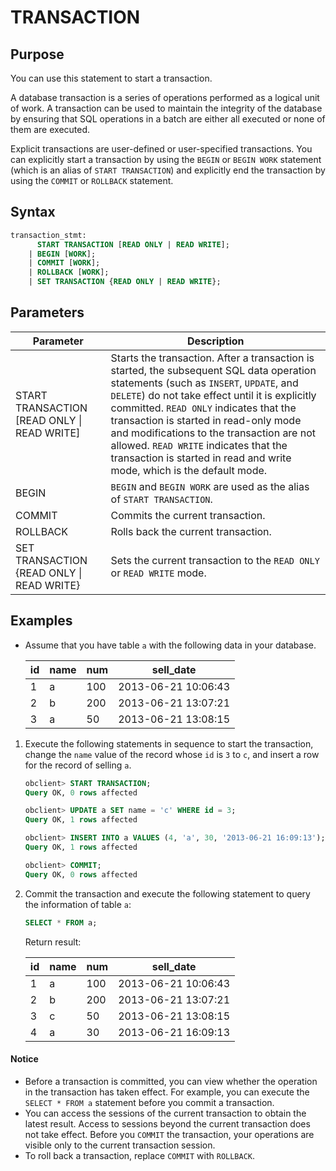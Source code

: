 # TRANSACTION

## Purpose

You can use this statement to start a transaction.

A database transaction is a series of operations performed as a logical unit of work. A transaction can be used to maintain the integrity of the database by ensuring that SQL operations in a batch are either all executed or none of them are executed.

Explicit transactions are user-defined or user-specified transactions. You can explicitly start a transaction by using the `BEGIN` or `BEGIN WORK` statement (which is an alias of `START TRANSACTION`) and explicitly end the transaction by using the `COMMIT` or `ROLLBACK` statement.

## Syntax

```sql
transaction_stmt:
      START TRANSACTION [READ ONLY | READ WRITE];
    | BEGIN [WORK];
    | COMMIT [WORK];
    | ROLLBACK [WORK];
    | SET TRANSACTION {READ ONLY | READ WRITE};
```

## Parameters

| **Parameter** | **Description** |
|-----------------------------------------------|-------------------------------------------------------------------------------------------------------------------------------------------------------------------------------------|
| START TRANSACTION \[READ ONLY \| READ WRITE\] | Starts the transaction. After a transaction is started, the subsequent SQL data operation statements (such as `INSERT`, `UPDATE`, and `DELETE`) do not take effect until it is explicitly committed.  `READ ONLY` indicates that the transaction is started in read-only mode and modifications to the transaction are not allowed.  `READ WRITE` indicates that the transaction is started in read and write mode, which is the default mode.  |
| BEGIN | `BEGIN` and `BEGIN WORK` are used as the alias of `START TRANSACTION`.  |
| COMMIT | Commits the current transaction.  |
| ROLLBACK | Rolls back the current transaction.  |
| SET TRANSACTION {READ ONLY \| READ WRITE} | Sets the current transaction to the `READ ONLY` or `READ WRITE` mode.  |

## Examples

* Assume that you have table `a` with the following data in your database.

   | id | name | num | sell_date |
   |----|------|-----|---------------------|
   | 1 | a | 100 | 2013-06-21 10:06:43 |
   | 2 | b | 200 | 2013-06-21 13:07:21 |
   | 3 | a | 50 | 2013-06-21 13:08:15 |

1. Execute the following statements in sequence to start the transaction, change the `name` value of the record whose `id` is `3` to `c`, and insert a row for the record of selling `a`.

   ```sql
   obclient> START TRANSACTION;
   Query OK, 0 rows affected

   obclient> UPDATE a SET name = 'c' WHERE id = 3;
   Query OK, 1 rows affected  

   obclient> INSERT INTO a VALUES (4, 'a', 30, '2013-06-21 16:09:13');
   Query OK, 1 rows affected  

   obclient> COMMIT;
   Query OK, 0 rows affected
   ```

2. Commit the transaction and execute the following statement to query the information of table `a`:

   ```sql
   SELECT * FROM a;
   ```

   Return result:

   | id | name | num | sell_date |
   |----|------|-----|---------------------|
   | 1 | a | 100 | 2013-06-21 10:06:43 |
   | 2 | b | 200 | 2013-06-21 13:07:21 |
   | 3 | c | 50 | 2013-06-21 13:08:15 |
   | 4 | a | 30 | 2013-06-21 16:09:13 |

  <main id="notice" type='notice'>
    <h4>Notice</h4>
    <ul>
    <li>Before a transaction is committed, you can view whether the operation in the transaction has taken effect.<code></code> For example, you can execute the <code>SELECT * FROM a</code> statement before you commit a transaction.<code></code> </li>
    <li>You can access the sessions of the current transaction to obtain the latest result. Access to sessions beyond the current transaction does not take effect. Before you <code>COMMIT</code> the transaction, your operations are visible only to the current transaction session. </li>
    <li>To roll back a transaction, replace <code>COMMIT</code> with <code>ROLLBACK</code>. </li>
    </ul>
  </main>
